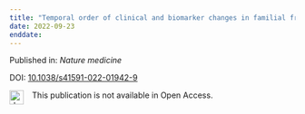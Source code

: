 ```yaml
---
title: "Temporal order of clinical and biomarker changes in familial frontotemporal dementia."
date: 2022-09-23
enddate:
---
```


Published in: *Nature medicine*

DOI: [10.1038/s41591-022-01942-9](https://doi.org/10.1038/s41591-022-01942-9)

<img src="https://upload.wikimedia.org/wikipedia/commons/thumb/0/0e/Closed_Access_logo_transparent.svg/1200px-Closed_Access_logo_transparent.svg.png" alt="drawing" width="25" align="left"/> &nbsp;&nbsp;&nbsp;This publication is not available in Open Access.


